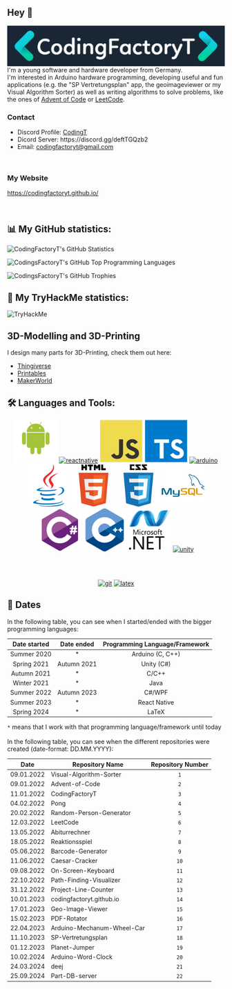 ## Hey :wave:

<img src="CodingFactoryT_Logo_New.png" align ="right">

I'm a young software and hardware developer from Germany. <br>
I'm interested in Arduino hardware programming, developing useful and fun applications (e.g. the "SP Vertretungsplan" app, the geoimageviewer or my Visual Algorithm Sorter) as well as writing algorithms to solve problems, like the ones of [Advent of Code](https://adventofcode.com) or [LeetCode](https://leetcode.com).
<br>

### Contact
<ul>
  <li> Discord Profile: <a href="https://www.discordapp.com/users/624647993353568309">CodingT</a> </li>
  <li> Dicord Server: https://discord.gg/deftTGQzb2 </li>
  <li> Email: <a href="mailto:codingfactoryt@gmail.com">codingfactoryt@gmail.com</a> </li>
</ul>
  <br>
  
### My Website
<a href="https://codingfactoryt.github.io/">https://codingfactoryt.github.io/</a>

<br>

## :bar_chart: My GitHub statistics:      
  ![CodingFactoryT's GitHub Statistics](https://github-readme-stats.vercel.app/api?username=CodingFactoryT&theme=tokyonight) 
  
  ![CodingsFactoryT's GitHub Top Programming Languages](https://github-readme-stats.vercel.app/api/top-langs?username=CodingFactoryT&theme=tokyonight&card_width=495&layout=compact)
  
  ![CodingsFactoryT's GitHub Trophies](https://github-profile-trophy.vercel.app/?username=CodingFactoryT&theme=tokyonight)
  
## :closed_lock_with_key: My TryHackMe statistics:
<img src="https://tryhackme-badges.s3.amazonaws.com/CodingFactoryT.png" alt="TryHackMe">
<be>

## 3D-Modelling and 3D-Printing
I design many parts for 3D-Printing, check them out here:
<ul>
  <li> <a href="https://www.thingiverse.com/codingfactoryt/designs">Thingiverse</a> </li>
  <li> <a href="https://www.printables.com/de/@CodingFactor_1960720">Printables</a> </li>
  <li> <a href="https://makerworld.com/en/@CodingFactoryT">MakerWorld</a> </li>

</ul>

## :hammer_and_wrench: Languages and Tools: 
<p align="center"> 
  <a href="https://developer.android.com" target="_blank" rel="noreferrer"> <img src="https://raw.githubusercontent.com/devicons/devicon/master/icons/android/android-original-wordmark.svg" alt="android" width="100" height="100"/></a>
  <a href="https://reactnative.dev/" target="_blank" rel="noreferrer"> <img src="https://reactnative.dev/img/header_logo.svg" alt="reactnative" width="100" height="100"/></a>
  <a href="https://developer.mozilla.org/en-US/docs/Web/JavaScript" target="_blank" rel="noreferrer"> <img src="https://raw.githubusercontent.com/devicons/devicon/master/icons/javascript/javascript-original.svg" alt="javascript" width="100" height="100"/></a>
  <a href="https://www.typescriptlang.org/" target="_blank" rel="noreferrer"> <img src="https://raw.githubusercontent.com/devicons/devicon/master/icons/typescript/typescript-original.svg" alt="typescript" width="100" height="100"/></a>
  <a href="https://www.arduino.cc/" target="_blank" rel="noreferrer"> <img src="https://cdn.worldvectorlogo.com/logos/arduino-1.svg" alt="arduino" width="100" height="100"/></a>
  <a href="https://www.java.com" target="_blank" rel="noreferrer"> <img src="https://raw.githubusercontent.com/devicons/devicon/master/icons/java/java-original.svg" alt="java" width="100" height="100"/></a>
  <a href="https://www.w3.org/html/" target="_blank" rel="noreferrer"> <img src="https://raw.githubusercontent.com/devicons/devicon/master/icons/html5/html5-original-wordmark.svg" alt="html5" width="100" height="100"/></a>
  <a href="https://www.w3schools.com/css/" target="_blank" rel="noreferrer"> <img src="https://raw.githubusercontent.com/devicons/devicon/master/icons/css3/css3-original-wordmark.svg" alt="css3" width="100" height="100"/></a>
  <a href="https://www.mysql.com/" target="_blank" rel="noreferrer"> <img src="https://raw.githubusercontent.com/devicons/devicon/master/icons/mysql/mysql-original-wordmark.svg" alt="mysql" width="100" height="100"/></a>
  <a href="https://www.w3schools.com/cs/" target="_blank" rel="noreferrer"> <img src="https://raw.githubusercontent.com/devicons/devicon/master/icons/csharp/csharp-original.svg" alt="csharp" width="100" height="100"/></a>
  <a href="https://www.w3schools.com/cpp/" target="_blank" rel="noreferrer"> <img src="https://raw.githubusercontent.com/devicons/devicon/master/icons/cplusplus/cplusplus-original.svg" alt="cplusplus" width="100" height="100"/></a>
  <a href="https://dotnet.microsoft.com/" target="_blank" rel="noreferrer"> <img src="https://raw.githubusercontent.com/devicons/devicon/master/icons/dot-net/dot-net-original-wordmark.svg" alt="dotnet" width="100" height="100"/></a>
  <a href="https://unity.com/" target="_blank" rel="noreferrer"> <img src="https://www.vectorlogo.zone/logos/unity3d/unity3d-icon.svg" alt="unity" width="100" height="100"/></a>
</p>

<br>
<br>

<p align="center">
    <a href="https://git-scm.com/" target="_blank" rel="noreferrer"> <img src="https://www.vectorlogo.zone/logos/git-scm/git-scm-icon.svg" alt="git" width="100" height="100"/></a>  
  <a href="https://en.wikipedia.org/wiki/LaTeX" target="_blank" rel="noreferrer"> <img src="[https://static-00.iconduck.com/assets.00/latex-icon-2014x2048-wyowdlpa.png](https://de.m.wikipedia.org/wiki/Datei:LaTeX_logo.svg)" alt="latex" width="100" height="100"/></a>
</p>

## :calendar: Dates

In the following table, you can see when I started/ended with the bigger programming languages: <br>

|Date started|Date ended |Programming Language/Framework|
|:----------:|:---------:|:----------------------------:|
|Summer 2020 |*          |Arduino (C, C++)   	          |
|Spring 2021 |Autumn 2021|Unity (C#)                    |
|Autumn 2021 |*          |C/C++                         |
|Winter 2021 |*          |Java                          |
|Summer 2022 |Autumn 2023|C#/WPF                        |
|Summer 2023 |*          |React Native                  |
|Spring 2024 |*          |LaTeX                         |

`*` means that I work with that programming language/framework until today <br> <br> 
In the following table, you can see when the different repositories were created (date-format: DD.MM.YYYY): <br>

|Date      |Repository Name                                                                                     |Repository Number|
|----------|----------------------------------------------------------------------------------------------------|:---------------:|
|09.01.2022|Visual-Algorithm-Sorter                                                                             |`1`              |
|09.01.2022|Advent-of-Code                                                                                      |`2`              |
|11.01.2022|CodingFactoryT                                                                                      |`3`              |
|04.02.2022|Pong                                                                                                |`4`              |
|20.02.2022|Random-Person-Generator                                                                             |`5`              |
|12.03.2022|LeetCode                                                                                            |`6`              |
|13.05.2022|Abiturrechner                                                                                       |`7`              |
|18.05.2022|Reaktionsspiel                                                                                      |`8`              |
|05.06.2022|Barcode-Generator                                                                                   |`9`              |
|11.06.2022|Caesar-Cracker                                                                                      |`10`             |
|09.08.2022|On-Screen-Keyboard                                                                                  |`11`             |
|22.10.2022|Path-Finding-Visualizer                                                                             |`12`             |
|31.12.2022|Project-Line-Counter                                                                                |`13`             |
|10.01.2023|codingfactoryt.github.io                                                                            |`14`             |
|17.01.2023|Geo-Image-Viewer                                                                                    |`15`             |
|15.02.2023|PDF-Rotator                                                                                         |`16`             |
|22.04.2023|Arduino-Mechanum-Wheel-Car                                                                          |`17`             |
|11.10.2023|SP-Vertretungsplan                                                                                  |`18`             |
|01.12.2023|Planet-Jumper                                                                                       |`19`             |
|10.02.2024|Arduino-Word-Clock                                                                                  |`20`             |
|24.03.2024|deej                                                                                                |`21`             |
|25.09.2024|Part-DB-server                                                                                      |`22`             |
